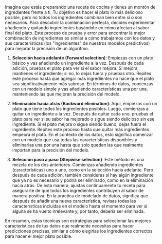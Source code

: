 Imagina que estás preparando una receta de cocina y tienes un montón de ingredientes frente a ti. Tu objetivo es hacer el plato lo más delicioso posible, pero no todos los ingredientes combinan bien entre sí o son necesarios. Para descubrir la combinación perfecta, decides experimentar añadiendo y quitando ingredientes basándote en cómo afectan al sabor final del plato. Este proceso de prueba y error para encontrar la mejor combinación de ingredientes es similar a cómo trabajamos con los datos y sus características (los "ingredientes" de nuestros modelos predictivos) para mejorar la precisión de un algoritmo.

1. **Selección hacia adelante (Forward selection)**: Empiezas con un plato básico y vas añadiendo un ingrediente a la vez. Después de cada adición, pruebas el plato para ver si el sabor mejora. Si mejora, mantienes el ingrediente; si no, lo dejas fuera y pruebas otro. Repites este proceso hasta que agregar más ingredientes no hace que el plato sea significativamente más sabroso. En términos de datos, comienzas con un modelo simple y vas añadiendo características una por una, manteniendo las que mejoran la precisión del modelo.

2. **Eliminación hacia atrás (Backward elimination)**: Aquí, empiezas con un plato que tiene todos los ingredientes posibles. Luego, comienzas a quitar un ingrediente a la vez. Después de quitar cada uno, pruebas el plato para ver si su sabor ha mejorado o sigue siendo delicioso sin ese ingrediente. Si el plato mejora o sigue siendo bueno, dejas fuera el ingrediente. Repites este proceso hasta que quitar más ingredientes empeora el plato. En el contexto de los datos, esto significa comenzar con un modelo que usa todas las características disponibles y eliminarlas una por una hasta que solo queden las que realmente importan para la precisión del modelo.

3. **Selección paso a paso (Stepwise selection)**: Este método es una mezcla de los dos anteriores. Comienzas añadiendo ingredientes (características) uno a uno, como en la selección hacia adelante. Pero después de cada adición, también consideras si hay algún ingrediente que ya no es necesario y podría ser eliminado, como en la eliminación hacia atrás. De esta manera, ajustas continuamente tu receta para asegurarte de que todos los ingredientes contribuyen al sabor de manera positiva. En la práctica de modelado de datos, significa que después de añadir una nueva característica, revisas todas las características incluidas en el modelo hasta el momento para ver si alguna se ha vuelto irrelevante y, por tanto, debería ser eliminada.

En resumen, estas técnicas son estrategias para seleccionar las mejores características de tus datos que realmente necesitas para hacer predicciones precisas, similar a cómo elegirías los ingredientes correctos para hacer el mejor plato posible.